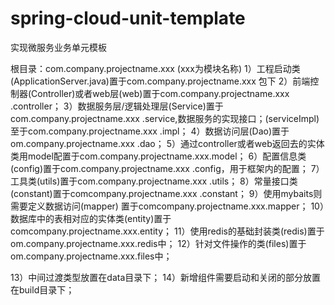 # spring-cloud-unit-template
实现微服务业务单元模板

根目录：com.company.projectname.xxx (xxx为模块名称)
1）工程启动类(ApplicationServer.java)置于com.company.projectname.xxx 包下
2）前端控制器(Controller)或者web层(web)置于com.company.projectname.xxx .controller；
3）数据服务层/逻辑处理层(Service)置于com.company.projectname.xxx .service,数据服务的实现接口；(serviceImpl)至于com.company.projectname.xxx .impl；
4）数据访问层(Dao)置于om.company.projectname.xxx .dao；
5）通过controller或者web返回去的实体类用model配置于com.company.projectname.xxx.model；
6）配置信息类(config)置于com.company.projectname.xxx .config，用于框架内的配置；
7）工具类(utils)置于com.company.projectname.xxx .utils；
8）常量接口类(constant)置于comcompany.projectname.xxx .constant；
9）使用mybaits则需要定义数据访问(mapper) 置于comcompany.projectname.xxx.mapper；
10）数据库中的表相对应的实体类(entity)置于comcompany.projectname.xxx.entity；
11）使用redis的基础封装类(redis)置于om.company.projectname.xxx.redis中；
12）针对文件操作的类(files)置于om.company.projectname.xxx.files中；


13）中间过渡类型放置在data目录下；
14）新增组件需要启动和关闭的部分放置在build目录下；


